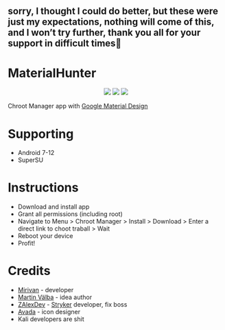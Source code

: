 <h2>sorry, I thought I could do better, but these were just my expectations, nothing will come of this, and I won’t try further, thank you all for your support in difficult times🥲</h2>

<h1>MaterialHunter</h1>
<p align="center">
  <img src="https://raw.githubusercontent.com/Mirivan/material_hunter/master/app/src/main/res/drawable/mh_logo.png">
  <a href="https://t.me/kali_nh"><img src="https://img.shields.io/badge/Telegram-Group-blue.svg"></a>
  <img src="https://img.shields.io/github/repo-size/mirivan/material_hunter">
</p>

Chroot Manager app with [Google Material Design](https://material.io/design)

# Supporting
- Android 7-12
- SuperSU

# Instructions
- Download and install app
- Grant all permissions (including root)
- Navigate to Menu > Chroot Manager > Install > Download > Enter a direct link to choot traball > Wait
- Reboot your device
- Profit!

# Credits
- [Mirivan](https://t.me/janivanovich) - developer
- [Martin Välba](https://t.me/hilledkinged) - idea author
- [ZAlexDev](https://t.me/zalexdev) - [Stryker](https://github.com/stryker-project) developer, fix boss
- [Avada](https://t.me/Avadamiao) - icon designer
- Kali developers are shit
